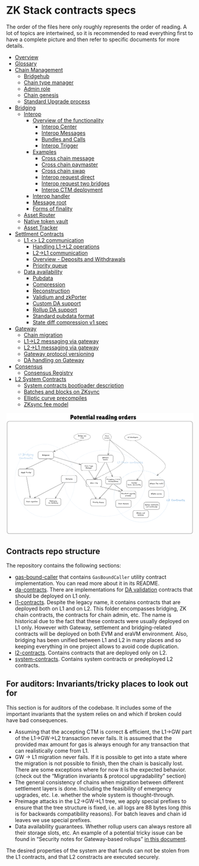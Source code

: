 # ZK Stack contracts specs

The order of the files here only roughly represents the order of reading. A lot of topics are intertwined, so it is recommended to read everything first to have a complete picture and then refer to specific documents for more details.

- [Overview](../contracts/overview.md)
- [Glossary](../contracts/glossary.md)
- [Chain Management](../contracts/chain_management/overview.md)
  - [Bridgehub](../contracts/chain_management/bridgehub.md)
  - [Chain type manager](../contracts/chain_management/chain_type_manager.md)
  - [Admin role](../contracts/chain_management/admin_role.md)
  - [Chain genesis](../contracts/chain_management/chain_genesis.md)
  - [Standard Upgrade process](../contracts/chain_management/upgrade_process.md)
- [Bridging](../contracts/bridging/overview.md)
  - [Interop](../contracts/interop/overview.md)
    - [Overview of the functionality](../contracts/interop/interop_center/overview.md)
      - [Interop Center](../contracts/interop/interop_center/interop_center.md)
      - [Interop Messages](../contracts/interop/interop_center/interop_messages.md)
      - [Bundles and Calls](../contracts/interop/interop_center/bundles_calls.md)
      - [Interop Trigger](../contracts/interop/interop_center/interop_trigger.md)
    - [Examples](../contracts/interop/examples/README.md)
      - [Cross chain message](../contracts/interop/examples/cross_chain_message.md)
      - [Cross chain paymaster](../contracts/interop/examples/cross_chain_paymaster.md)
      - [Cross chain swap](../contracts/interop/examples/cross_chain_swap.md)
      - [Interop request direct](../contracts/interop/examples/interop_request_direct.md)
      - [Interop request two bridges](../contracts/interop/examples/interop_request_two_bridges.md)
      - [Interop CTM deployment](../contracts/interop/examples/interop_ctm_deployment.md)
    - [Interop handler](../contracts/interop/interop_handler.md)
    - [Message root](../contracts/interop/message_root.md)
    - [Forms of finality](../contracts/interop/forms_of_finality.md)
  - [Asset Router](../contracts/bridging/asset_router_and_ntv/asset_router.md)
  - [Native token vault](../contracts/bridging/asset_router_and_ntv/native_token_vault.md)
  - [Asset Tracker](../contracts/bridging/asset_tracker/asset_tracker.md)
- [Settlment Contracts](../contracts/settlement_contracts/zkchain_basics.md)
  - [L1 <> L2 communication](../contracts/settlement_contracts/priority_queue/README.md)
    - [Handling L1→L2 operations](../contracts/settlement_contracts/priority_queue//l1_l2_communication/l1_to_l2.md)
    - [L2→L1 communication](../contracts/settlement_contracts/priority_queue//l1_l2_communication/l2_to_l1.md)
    - [Overview - Deposits and Withdrawals](../contracts/settlement_contracts/priority_queue//l1_l2_communication/overview_deposits_withdrawals.md)
    - [Priority queue](../contracts/settlement_contracts/priority_queue/priority-queue.md)
  - [Data availability](../contracts/settlement_contracts/data_availability/README.md)
    - [Pubdata](../contracts/settlement_contracts/data_availability/pubdata.md)
    - [Compression](../contracts/settlement_contracts/data_availability/compression.md)
    - [Reconstruction](../contracts/settlement_contracts/data_availability/reconstruction.md)
    - [Validium and zkPorter](../contracts/settlement_contracts/data_availability/validium_zk_porter.md)
    - [Custom DA support](../contracts/settlement_contracts/data_availability/custom_da.md)
    - [Rollup DA support](../contracts/settlement_contracts/data_availability/rollup_da.md)
    - [Standard pubdata format](../contracts/settlement_contracts/data_availability/standard_pubdata_format.md)
    - [State diff compression v1 spec](../contracts/settlement_contracts/data_availability/state_diff_compression_v1_spec.md)
- [Gateway](../contracts/gateway/overview.md)
  - [Chain migration](../contracts/gateway/chain_migration.md)
  - [L1->L2 messaging via gateway](../contracts/gateway/messaging_via_gateway.md)
  - [L2->L1 messaging via gateway](../contracts/gateway/l2_gw_l1_messaging.md)
  - [Gateway protocol versioning](../contracts/gateway/gateway_protocol_upgrades.md)
  - [DA handling on Gateway](../contracts/gateway/gateway_da.md)
- [Consensus](../contracts/consensus/README.md)
  - [Consensus Registry](../contracts/consensus/consensus-registry.md)
- [L2 System Contracts](../contracts/l2_system_contracts/README.md)
  - [System contracts bootloader description](../contracts/l2_system_contracts/system_contracts_bootloader_description.md)
  - [Batches and blocks on ZKsync](../contracts/l2_system_contracts/batches_and_blocks_on_zksync.md)
  - [Elliptic curve precompiles](../contracts/l2_system_contracts/elliptic_curve_precompiles.md)
  - [ZKsync fee model](../contracts/l2_system_contracts/zksync_fee_model.md)

![Reading order](./img/reading_order.png)

## Contracts repo structure

The repository contains the following sections:

- [gas-bound-caller](https://github.com/matter-labs/era-contracts/tree/b43cf6b3b069c85aec3cd61d33dd3ae2c462c896/gas-bound-caller) that contains `GasBoundCaller` utility contract implementation. You can read more about it in its README.
- [da-contracts](https://github.com/matter-labs/era-contracts/tree/b43cf6b3b069c85aec3cd61d33dd3ae2c462c896/da-contracts). There are implementations for [DA validation](./settlement_contracts/data_availability/custom_da.md) contracts that should be deployed on L1 only.
- [l1-contracts](https://github.com/matter-labs/era-contracts/tree/b43cf6b3b069c85aec3cd61d33dd3ae2c462c896/l1-contracts). Despite the legacy name, it contains contracts that are deployed both on L1 and on L2. This folder encompasses bridging, ZK chain contracts, the contracts for chain admin, etc. The name is historical due to the fact that these contracts were usually deployed on L1 only. However with Gateway, settlement and bridging-related contracts will be deployed on both EVM and eraVM environment. Also, bridging has been unified between L1 and L2 in many places and so keeping everything in one project allows to avoid code duplication.
- [l2-contracts](https://github.com/matter-labs/era-contracts/tree/b43cf6b3b069c85aec3cd61d33dd3ae2c462c896/l2-contracts). Contains contracts that are deployed only on L2.
- [system-contracts](https://github.com/matter-labs/era-contracts/tree/b43cf6b3b069c85aec3cd61d33dd3ae2c462c896/system-contracts). Contains system contracts or predeployed L2 contracts.

## For auditors: Invariants/tricky places to look out for

This section is for auditors of the codebase. It includes some of the important invariants that the system relies on and which if broken could have bad consequences.

- Assuming that the accepting CTM is correct & efficient, the L1→GW part of the L1→GW→L2 transaction never fails. It is assumed that the provided max amount for gas is always enough for any transaction that can realistically come from L1.
- GW → L1 migration never fails. If it is possible to get into a state where the migration is not possible to finish, then the chain is basically lost. There are some exceptions where for now it is the expected behavior. (check out the “Migration invariants & protocol upgradability” section)
- The general consistency of chains when migration between different settlement layers is done. Including the feasibility of emergency upgrades, etc. I.e. whether the whole system is thought-through.
- Preimage attacks in the L2→GW→L1 tree, we apply special prefixes to ensure that the tree structure is fixed, i.e. all logs are 88 bytes long (this is for backwards compatibility reasons). For batch leaves and chain id leaves we use special prefixes.
- Data availability guarantees. Whether rollup users can always restore all their storage slots, etc. An example of a potential tricky issue can be found in “Security notes for Gateway-based rollups” [in this document](./gateway/gateway_da.md).

The desired properties of the system are that funds can not be stolen from the L1 contracts, and that L2 constracts are executed securely.